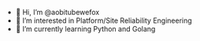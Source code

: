 - 👋 Hi, I’m @aobitubewefox
- 👀 I’m interested in Platform/Site Reliability Engineering
- 🌱 I’m currently learning Python and Golang

<!---
aobitubewefox/aobitubewefox is a ✨ special ✨ repository because its `README.md` (this file) appears on your GitHub profile.
You can click the Preview link to take a look at your changes.
--->
